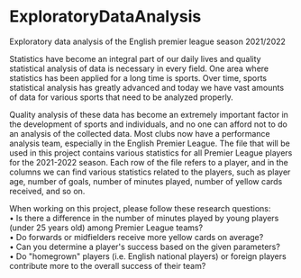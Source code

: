 # ExploratoryDataAnalysis
Exploratory data analysis of the English premier league season 2021/2022

<p>Statistics have become an integral part of our daily lives and quality statistical analysis of data is necessary in every field. One area where statistics has been applied for a long time is sports. Over time, sports statistical analysis has greatly advanced and today we have vast amounts of data for various sports that need to be analyzed properly.</p> 
 <p>Quality analysis of these data has become an extremely important factor in the development of sports and individuals, and no one can afford not to do an analysis of the collected data. Most clubs now have a performance analysis team, especially in the English Premier League. The file that will be used in this project contains various statistics for all Premier League players for the 2021-2022 season. Each row of the file refers to a player, and in the columns we can find various statistics related to the players, such as player age, number of goals, number of minutes played, number of yellow cards received, and so on.</p>
When working on this project, please follow these research questions:<br>
• Is there a difference in the number of minutes played by young players (under 25 years old) among Premier League teams? <br>
• Do forwards or midfielders receive more yellow cards on average? <br>
• Can you determine a player's success based on the given parameters? <br>
• Do "homegrown" players (i.e. English national players) or foreign players contribute more to the overall success of their team? <br>
